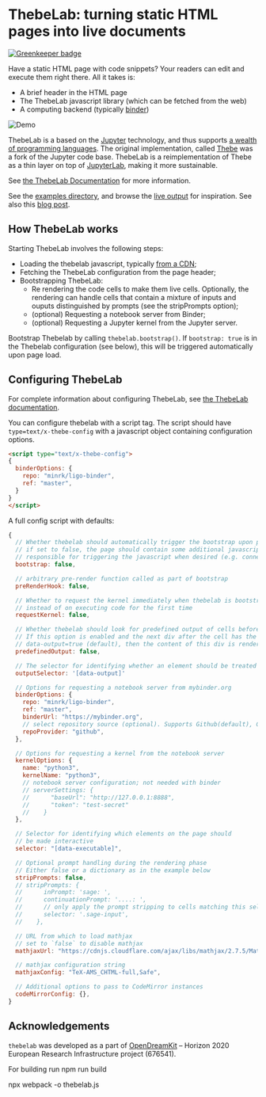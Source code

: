 # ThebeLab: turning static HTML pages into live documents

[![Greenkeeper badge](https://badges.greenkeeper.io/minrk/thebelab.svg)](https://greenkeeper.io/)

Have a static HTML page with code snippets? Your readers can edit and execute them right there. All it takes is:
- A brief header in the HTML page
- The ThebeLab javascript library (which can be fetched from the web)
- A computing backend (typically [binder](https://mybinder.org))

![Demo](docs/_static/demo.png)

ThebeLab is a based on the [Jupyter](jupyter.org) technology, and thus supports [a wealth of programming languages](https://github.com/jupyter/jupyter/wiki/Jupyter-kernels). The original implementation, called [Thebe](https://github.com/oreillymedia/thebe) was a fork of the Jupyter code base. ThebeLab is a reimplementation of Thebe as a thin layer on top of [JupyterLab](https://github.com/jupyterlab/jupyterlab), making it more sustainable.

See [the ThebeLab Documentation](https://thebelab.readthedocs.io/en/latest/) for more information.

See the [examples directory](examples/), and browse the
[live output](https://minrk.github.io/thebelab/) for inspiration.
See also this
[blog post](https://blog.ouseful.info/2017/12/18/run-python-code-embedded-in-html-via-a-jupyter-kernel/).

## How ThebeLab works

Starting ThebeLab involves the following steps:
- Loading the thebelab javascript, typically [from a CDN](https://unpkg.com/thebelab);
- Fetching the ThebeLab configuration from the page header;
- Bootstrapping ThebeLab:
  - Re rendering the code cells to make them live cells.
    Optionally, the rendering can handle cells that contain
    a mixture of inputs and ouputs distinguished by prompts
    (see the stripPrompts option);
  - (optional) Requesting a notebook server from Binder;
  - (optional) Requesting a Jupyter kernel from the Jupyter server.

Bootstrap Thebelab by calling `thebelab.bootstrap()`. If `bootstrap: true` is
in the Thebelab configuration (see below), this will be triggered automatically
upon page load.

## Configuring ThebeLab

For complete information about configuring ThebeLab, see
[the ThebeLab documentation](https://thebelab.readthedocs.io/en/latest/).

You can configure thebelab with a script tag.
The script should have `type=text/x-thebe-config`
with a javascript object containing configuration options.

```html
<script type="text/x-thebe-config">
{
  binderOptions: {
    repo: "minrk/ligo-binder",
    ref: "master",
  }
}
</script>
```

A full config script with defaults:

```javascript
{
  // Whether thebelab should automatically trigger the bootstrap upon page load
  // if set to false, the page should contain some additional javascript
  // responsible for triggering the javascript when desired (e.g. connected to a button click).
  bootstrap: false,

  // arbitrary pre-render function called as part of bootstrap
  preRenderHook: false,

  // Whether to request the kernel immediately when thebelab is bootstrapped
  // instead of on executing code for the first time
  requestKernel: false,

  // Whether thebelab should look for predefined output of cells before execution
  // If this option is enabled and the next div after the cell has the attribute
  // data-output=true (default), then the content of this div is rendered as output
  predefinedOutput: false,

  // The selector for identifying whether an element should be treated as output
  outputSelector: '[data-output]'

  // Options for requesting a notebook server from mybinder.org
  binderOptions: {
    repo: "minrk/ligo-binder",
    ref: "master",
    binderUrl: "https://mybinder.org",
    // select repository source (optional). Supports Github(default), Gitlab, and Git
    repoProvider: "github",
  },

  // Options for requesting a kernel from the notebook server
  kernelOptions: {
    name: "python3",
    kernelName: "python3",
    // notebook server configuration; not needed with binder
    // serverSettings: {
    //      "baseUrl": "http://127.0.0.1:8888",
    //      "token": "test-secret"
    //    }
  },

  // Selector for identifying which elements on the page should
  // be made interactive
  selector: "[data-executable]",

  // Optional prompt handling during the rendering phase
  // Either false or a dictionary as in the example below
  stripPrompts: false,
  // stripPrompts: {
  //      inPrompt: 'sage: ',
  //      continuationPrompt: '....: ',
  //      // only apply the prompt stripping to cells matching this selector (optional)
  //      selector: '.sage-input',
  //    },

  // URL from which to load mathjax
  // set to `false` to disable mathjax
  mathjaxUrl: "https://cdnjs.cloudflare.com/ajax/libs/mathjax/2.7.5/MathJax.js",

  // mathjax configuration string
  mathjaxConfig: "TeX-AMS_CHTML-full,Safe",

  // Additional options to pass to CodeMirror instances
  codeMirrorConfig: {},
}
```

## Acknowledgements

`thebelab` was developed as a part of [OpenDreamKit](http://opendreamkit.org/) – Horizon 2020 European Research Infrastructure project (676541).

For building run
npm run build

npx webpack -o thebelab.js